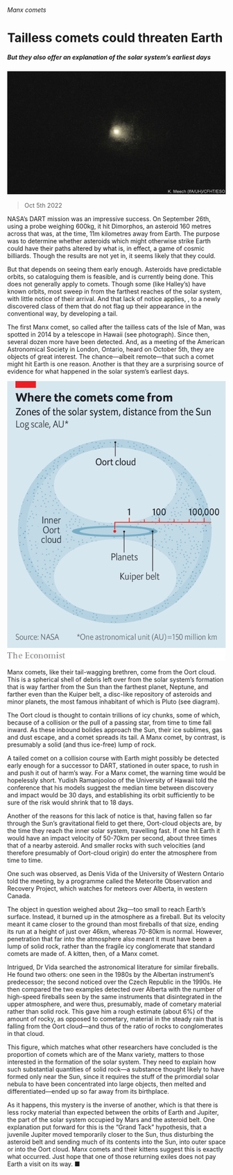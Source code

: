 ###### Manx comets

# Tailless comets could threaten Earth 

##### But they also offer an explanation of the solar system’s earliest days 

![image](images/20221008_STP001.jpg) 

> Oct 5th 2022 

NASA’s DART mission was an impressive success. On September 26th, using a probe weighing 600kg, it hit Dimorphos, an asteroid 160 metres across that was, at the time, 11m kilometres away from Earth. The purpose was to determine whether asteroids which might otherwise strike Earth could have their paths altered by what is, in effect, a game of cosmic billiards. Though the results are not yet in, it seems likely that they could.

But that depends on seeing them early enough. Asteroids have predictable orbits, so cataloguing them is feasible, and is currently being done. This does not generally apply to comets. Though some (like Halley’s) have known orbits, most sweep in from the farthest reaches of the solar system, with little notice of their arrival. And that lack of notice applies, , to a newly discovered class of them that do not flag up their appearance in the conventional way, by developing a tail.

The first Manx comet, so called after the tailless cats of the Isle of Man, was spotted in 2014 by a telescope in Hawaii (see photograph). Since then, several dozen more have been detected. And, as a meeting of the American Astronomical Society in London, Ontario, heard on October 5th, they are objects of great interest. The chance—albeit remote—that such a comet might hit Earth is one reason. Another is that they are a surprising source of evidence for what happened in the solar system’s earliest days.

![image](images/20221008_STC100.png) 


Manx comets, like their tail-wagging brethren, come from the Oort cloud. This is a spherical shell of debris left over from the solar system’s formation that is way farther from the Sun than the farthest planet, Neptune, and farther even than the Kuiper belt, a disc-like repository of asteroids and minor planets, the most famous inhabitant of which is Pluto (see diagram). 

The Oort cloud is thought to contain trillions of icy chunks, some of which, because of a collision or the pull of a passing star, from time to time fall inward. As these inbound bolides approach the Sun, their ice sublimes, gas and dust escape, and a comet spreads its tail. A Manx comet, by contrast, is presumably a solid (and thus ice-free) lump of rock.

A tailed comet on a collision course with Earth might possibly be detected early enough for a successor to DART, stationed in outer space, to rush in and push it out of harm’s way. For a Manx comet, the warning time would be hopelessly short. Yudish Ramanjooloo of the University of Hawaii told the conference that his models suggest the median time between discovery and impact would be 30 days, and establishing its orbit sufficiently to be sure of the risk would shrink that to 18 days.

Another of the reasons for this lack of notice is that, having fallen so far through the Sun’s gravitational field to get there, Oort-cloud objects are, by the time they reach the inner solar system, travelling fast. If one hit Earth it would have an impact velocity of 50-70km per second, about three times that of a nearby asteroid. And smaller rocks with such velocities (and therefore presumably of Oort-cloud origin) do enter the atmosphere from time to time.

One such was observed, as Denis Vida of the University of Western Ontario told the meeting, by a programme called the Meteorite Observation and Recovery Project, which watches for meteors over Alberta, in western Canada. 

The object in question weighed about 2kg—too small to reach Earth’s surface. Instead, it burned up in the atmosphere as a fireball. But its velocity meant it came closer to the ground than most fireballs of that size, ending its run at a height of just over 46km, whereas 70-80km is normal. However, penetration that far into the atmosphere also meant it must have been a lump of solid rock, rather than the fragile icy conglomerate that standard comets are made of. A kitten, then, of a Manx comet.

Intrigued, Dr Vida searched the astronomical literature for similar fireballs. He found two others: one seen in the 1980s by the Albertan instrument’s predecessor; the second noticed over the Czech Republic in the 1990s. He then compared the two examples detected over Alberta with the number of high-speed fireballs seen by the same instruments that disintegrated in the upper atmosphere, and were thus, presumably, made of cometary material rather than solid rock. This gave him a rough estimate (about 6%) of the amount of rocky, as opposed to cometary, material in the steady rain that is falling from the Oort cloud—and thus of the ratio of rocks to conglomerates in that cloud.

This figure, which matches what other researchers have concluded is the proportion of comets which are of the Manx variety, matters to those interested in the formation of the solar system. They need to explain how such substantial quantities of solid rock—a substance thought likely to have formed only near the Sun, since it requires the stuff of the primordial solar nebula to have been concentrated into large objects, then melted and differentiated—ended up so far away from its birthplace.

As it happens, this mystery is the inverse of another, which is that there is less rocky material than expected between the orbits of Earth and Jupiter, the part of the solar system occupied by Mars and the asteroid belt. One explanation put forward for this is the “Grand Tack” hypothesis, that a juvenile Jupiter moved temporarily closer to the Sun, thus disturbing the asteroid belt and sending much of its contents into the Sun, into outer space or into the Oort cloud. Manx comets and their kittens suggest this is exactly what occurred. Just hope that one of those returning exiles does not pay Earth a visit on its way. ■



